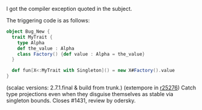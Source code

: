 I got the compiler exception quoted in the subject.

The triggering code is as follows:
```scala
object Bug_New {
  trait MyTrait {
    type Alpha
    def the_value : Alpha
    class Factory() {def value : Alpha = the_value}
  }

  def fun[X<:MyTrait with Singleton]() = new X#Factory().value
}
```

(scalac versions: 2.7.1.final & build from trunk.)
(extempore in [r25276](https://codereview.scala-lang.org/fisheye/changelog/scala-svn?cs=25276)) Catch type projections even when they disguise themselves as
stable via singleton bounds.  Closes #1431, review by odersky.
